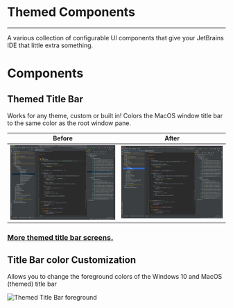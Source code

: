 # Themed Components

---

A various collection of configurable UI components that give your JetBrains IDE that little extra something.

# Components

## Themed Title Bar
Works for any theme, custom or built in!
Colors the MacOS window title bar to the same color as the root window pane.

 |**Before** | **After** |
 | --- | --- |
 | ![Before Title Bar](assets/screens/titleDark.png) | ![Themed Title Bar](assets/screens/themedTitleDark.png) |

### [More themed title bar screens.](assets/screens/ThemedTitleScreens.md)

## Title Bar color Customization

Allows you to change the foreground colors of the Windows 10 and MacOS (themed) title bar

![Themed Title Bar foreground](https://user-images.githubusercontent.com/15972415/108513217-e438a100-7287-11eb-9a0d-a86af2f4a573.png)